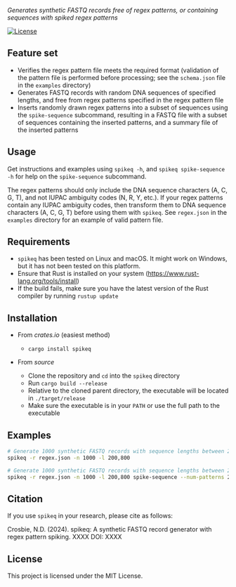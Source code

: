 <!-- <img src="src/grepq-icon.svg" width="128" /> -->

_Generates synthetic FASTQ records free of regex patterns, or containing sequences with spiked regex patterns_

<!-- [![Crates.io](https://img.shields.io/crates/v/grepq.svg)](https://crates.io/crates/grepq) -->
[![License](https://img.shields.io/badge/License-MIT-blue.svg)](https://opensource.org/licenses/MIT)

## Feature set

- Verifies the regex pattern file meets the required format (validation of the pattern file is performed before processing; see the `schema.json` file in the `examples` directory)
- Generates FASTQ records with random DNA sequences of specified lengths, and free from regex patterns specified in the regex pattern file
- Inserts randomly drawn regex patterns into a subset of sequences using the `spike-sequence` subcommand, resulting in a FASTQ file with a subset of sequences containing the inserted patterns, and a summary file of the inserted patterns

## Usage 

Get instructions and examples using `spikeq -h`, and `spikeq spike-sequence -h` for help on the `spike-sequence` subcommand.

The regex patterns should only include the DNA sequence characters (A, C, G, T), and not IUPAC ambiguity codes (N, R, Y, etc.). If your regex patterns contain any IUPAC ambiguity codes, then transform them to DNA sequence characters (A, C, G, T) before using them with `spikeq`. See `regex.json` in the `examples` directory for an example of valid pattern file.

## Requirements

- `spikeq` has been tested on Linux and macOS. It might work on Windows, but it has not been tested on this platform.
- Ensure that Rust is installed on your system (https://www.rust-lang.org/tools/install)
- If the build fails, make sure you have the latest version of the Rust compiler by running `rustup update`

## Installation
- From *crates.io* (easiest method)
    - `cargo install spikeq`

- From *source*
    - Clone the repository and `cd` into the `spikeq` directory
    - Run `cargo build --release`
    - Relative to the cloned parent directory, the executable will be located in `./target/release`
    - Make sure the executable is in your `PATH` or use the full path to the executable



## Examples

```sh
# Generate 1000 synthetic FASTQ records with sequence lengths between 200 and 800, and which are free from the regex patterns specified in the regex.json file (generated the FASTQ file named `459cac6f-8d65-48ed-99aa-f03930b3c02f.fastq`).
spikeq -r regex.json -n 1000 -l 200,800

# Generate 1000 synthetic FASTQ records with sequence lengths between 200 and 800, and which are free from the regex patterns specified in the regex.json file, then insert two regex patterns drawn randomly from the regex.json file into 10 sequences (generated the FASTQ file named `4b1f92dc-14e1-496f-a68b-d1683251d827.fastq`, and the summary file named `inserted.json` ).
spikeq -r regex.json -n 1000 -l 200,800 spike-sequence --num-patterns 2 --num-sequences 10
```

## Citation

If you use `spikeq` in your research, please cite as follows:

Crosbie, N.D. (2024). spikeq: A synthetic FASTQ record generator with regex pattern spiking.  XXXX DOI: XXXX

## License

This project is licensed under the MIT License.
